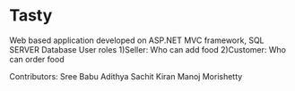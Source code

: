 # Tasty
Web based application developed on ASP.NET MVC framework, SQL SERVER Database
User roles 1)Seller: Who can add food 2)Customer:  Who can order food

Contributors:
Sree Babu
Adithya
Sachit
Kiran
Manoj Morishetty
